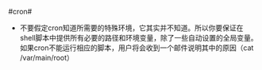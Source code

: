 #cron#

* 不要假定cron知道所需要的特殊环境，它其实并不知道。所以你要保证在shell脚本中提供所有必要的路径和环境变量，除了一些自动设置的全局变量。 如果cron不能运行相应的脚本，用户将会收到一个邮件说明其中的原因（cat /var/main/root）